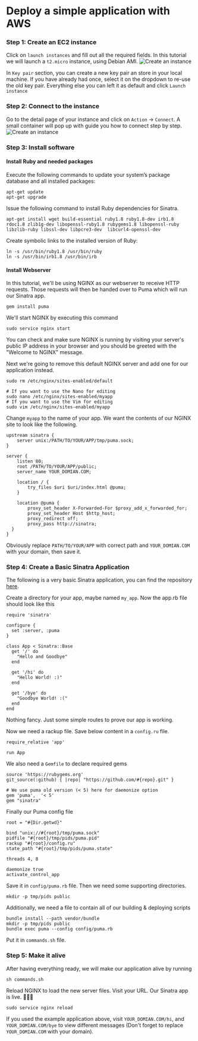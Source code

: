 # Deploy a simple application with AWS

### Step 1: Create an EC2 instance
Click on `launch instances` and fill out all the required fields. In this tutorial we will launch a `t2.micro` instance, using Debian AMI.
![Create an instance](https://lh3.googleusercontent.com/dd3VNHr64qoZGzC-TRFxLl3jnzfrQoRrFGy825Fuy8Q_pKY3QjfCqJhBcCQCIhyQ1YZI9nk4aENVrlbzAFanOju3KW6EsNPUswwmPJMSiLkUD33EsOTeCsWBrRSIHIXVCar9yIyp90cPL2BlghMScXRLsZd9N0cfrKxj4_DL2arHG5yHv3LRO2wIeUYhDrvkhNF2Ye1BWMW-tUxz-nho09sq8r5cmSadRwpFtqOnvKdDHz9UXCbeppCHo9sUGWjiMV_RyenBqFg3vntsRrhoEyDK63869ziTqpB6AEwtW1y3UxAxEYIVmb1Kt4obAlR03zpUXjtfddsRA-yOhEHDbNkXGZhbovwhaWau8MN0TyTX5f7IW9IQsQMt7Y3QyZ8MPUHCPB3WTntcuwY25tGzNxLMVKqNbkrQIIsMujbm7_8DDJ0AuuiRqizdhNLS5sUZ63YooGOtpmGnnP-CzK_0WQzeO0YF7QlRiUKTdKEhLOsNRzE-DZeksCJ5lEl-P_MhYcDZy6Le02kGvslcEKhSM2eYknchnFIecgfEUtdwA75pU-9vgY3ORy32lHsGgsjF2aM01NLQNw70qsqm48DRs1JGwtzNiqMQHHyqZcdRAbj3R0KA1pyNcTrte96s_nQz5ZEA86ZbJn5VSf3y-j_TaKCPa1zUEJrZUf-0lbfkoQIcpVxDKGaACPyLPNPn6c0s9chORNvq7zUGD0DYnwSxptLZMeDCaAtzfB_XpjpI37OXb-teZua4ABEKyDmmnvCajH-ZJVqBSg5QtoeyoOgeBqj3HxaAG6-e8chz1IFzzUEPb0Qsv0lsxBoWGn6-4627vt6zyhg=w2692-h1474-no?authuser=1 "Create an instance")

In `Key pair` section, you can create a new key pair an store in your local machine. If you have already had once, select it on the dropdown to re-use the old key pair. Everything else you can left it as default and click `Launch instance`

### Step 2: Connect to the instance
Go to the detail page of your instance and click on `Action` -> `Connect`. A small container will pop up with guide you how to connect step by step.
![Create an instance](https://lh3.googleusercontent.com/toElPuY0mBPApkROPxktjcf4nn68iXCRYCSZ4y0QiTUBKwyMrBOFqQnZyEwmGe-cX9Joh8H5xCipt5Pe-o324R_5AcD7dG8oillahxf3Vh0YcMbNR67Jk5mLILGUpofW8qLCchnfzsVKdC7qGHRQ8hY8sN-QFMQkyc9TzoE7FSDwbkQRf3X_oltNdGVEV6xTJRBn9DkQfZRL7kWuwVviU0ON7uaqcE-GblycI-wwt_0eZT-CUSkpNaLzOabJmDnjLQL1z1WSywvQQ3vbGTbglcot875UI9mTy16KIK9G0WjkPjERX7U4hDhy-yK7LDef4P5oXT4ITbkXuWscilh5Xmqj2Q4NFeLChH1M9e1NjugcuUxkKNb3DeYH7Uo2seyYF_Zsr6YWnTOMzxvAPYyHt2QFNK-lAqIeZ38nxVr47Brx9udeaJi6re3trJeAWAKzsXgrqW3wwYYF3Bsp0Q0VDDwtBZ6CjlIKh5Lzd5tQpRXzuaMuvt3rmcfGJs4Lwx20u5oCT4Do2BIMaiZ2Ob8miZmNXYjQKOGo2rSYLBO8cBNiyQaMBsnMIsZ0wJCoyeiEKcamGJM1LkKkyGs53yOxKXpC_-t_kPMsvSS6ZEw5K7of8XsvFMwccV-yZqydS0iweu146gWftbvTlBgJxLWpk2bo41HfbEdZ7BOp47jxXnAZLMrXF0t5CKIwFqPFnKNdU12agZ8Ptt9KT_ayyu2CqnKS33AvlEdC3BsvVG6o-tnycrAkIq7Ej3QsqWwvcXPRuVayPSbgAps5MtBpXwWoAuGdQcoRpjzUTemi86NoQyBZUoRFat-y9JLje3x5Lsm27SbRoWs=w2880-h1578-no?authuser=1 "Create an instance")

### Step 3: Install software
#### Install Ruby and needed packages
Execute the following commands to update your system’s package database and all installed packages:
```
apt-get update
apt-get upgrade
```

Issue the following command to install Ruby dependencies for Sinatra.
```
apt-get install wget build-essential ruby1.8 ruby1.8-dev irb1.8 rdoc1.8 zlib1g-dev libopenssl-ruby1.8 rubygems1.8 libopenssl-ruby libzlib-ruby libssl-dev libpcre3-dev  libcurl4-openssl-dev
```

Create symbolic links to the installed version of Ruby:
```
ln -s /usr/bin/ruby1.8 /usr/bin/ruby
ln -s /usr/bin/irb1.8 /usr/bin/irb
```

#### Install Webserver
In this tutorial, we'll be using NGINX as our webserver to receive HTTP requests. Those requests will then be handed over to Puma which will run our Sinatra app.
```
gem install puma
```

We'll start NGINX by executing this command
```
sudo service nginx start
```

You can check and make sure NGINX is running by visiting your server's public IP address in your browser and you should be greeted with the "Welcome to NGINX" message.

Next we're going to remove this default NGINX server and add one for our application instead.
```
sudo rm /etc/nginx/sites-enabled/default

# If you want to use the Nano for editing
sudo nano /etc/nginx/sites-enabled/myapp
# If you want to use the Vim for editing
sudo vim /etc/nginx/sites-enabled/myapp
```

Change `myapp` to the name of your app.
We want the contents of our NGINX site to look like the following.
```
upstream sinatra {
    server unix:/PATH/TO/YOUR/APP/tmp/puma.sock;
}

server {
    listen 80;
    root /PATH/TO/YOUR/APP/public;
    server_name YOUR_DOMIAN.COM;

    location / {
        try_files $uri $uri/index.html @puma;
    }

    location @puma {
        proxy_set_header X-Forwarded-For $proxy_add_x_forwarded_for;
        proxy_set_header Host $http_host;
        proxy_redirect off;
        proxy_pass http://sinatra;
  }
}
```
Obviously replace `PATH/TO/YOUR/APP` with correct path and `YOUR_DOMIAN.COM` with your domain, then save it.

### Step 4: Create a Basic Sinatra Application
The following is a very basic Sinatra application, you can find the repository [here](https://github.com/nathan-phan-goldenowl/simple_sinatra_app).

Create a directory for your app, maybe named `my_app`. Now the app.rb file should look like this
```
require 'sinatra'

configure {
  set :server, :puma
}

class App < Sinatra::Base
  get '/' do
    "Hello and Goodbye"
  end

  get '/hi' do
    "Hello World! :)"
  end

  get '/bye' do
    "Goodbye World! :("
  end
end
```
Nothing fancy. Just some simple routes to prove our app is working.

Now we need a rackup file. Save below content in a `config.ru` file.
```
require_relative 'app'

run App
```

We also need a `Gemfile` to declare required gems
```
source 'https://rubygems.org'
git_source(:github) { |repo| "https://github.com/#{repo}.git" }

# We use puma old version (< 5) here for daemonize option
gem 'puma',  '< 5'
gem "sinatra"
```

Finally our Puma config file
```
root = "#{Dir.getwd}"

bind "unix://#{root}/tmp/puma.sock"
pidfile "#{root}/tmp/pids/puma.pid"
rackup "#{root}/config.ru"
state_path "#{root}/tmp/pids/puma.state"

threads 4, 8

daemonize true
activate_control_app
```

Save it in `config/puma.rb` file. Then we need some supporting directories.
```
mkdir -p tmp/pids public
```

Additionally, we need a file to contain all of our building & deploying scripts
```
bundle install --path vendor/bundle
mkdir -p tmp/pids public
bundle exec puma --config config/puma.rb
```
Put it in `commands.sh` file.

### Step 5: Make it alive
After having everything ready, we will make our application alive by running
```
sh commands.sh
```

Reload NGINX to load the new server files. Visit your URL. Our Sinatra app is live. 🎉🎉🎉
```
sudo service nginx reload
```
If you used the example application above, visit `YOUR_DOMIAN.COM/hi`, and `YOUR_DOMIAN.COM/bye` to view different messages (Don't forget to replace `YOUR_DOMIAN.COM` with your domain).
